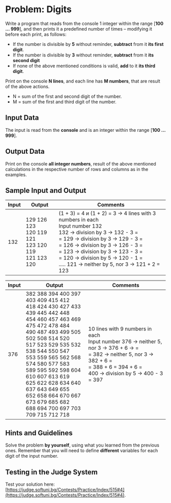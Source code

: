 # Problem: Digits

Write a program that reads from the console 1 integer within the range [**100 … 999**], and then prints it a predefined number of times – modifying it before each print, as follows:
- If the number is divisible by **5** without reminder, **subtract** from it **its first digit**.
- If the number is divisible by **3** without reminder, **subtract** from it **its second digit**
- If none of the above mentioned conditions is valid, **add** to it **its third digit**.

Print on the console **N lines**, and each line has **M numbers**, that are result of the above actions.
- N = sum of the first and second digit of the number.
- M = sum of the first and third digit of the number.

## Input Data

The input is read from the **console** and is an integer within the range  [**100 … 999**].

## Output Data

Print on the console **all integer numbers**, result of the above mentioned calculations in the respective number of rows and columns as in the examples. 

## Sample Input and Output

| Input | Output | Comments |
| --- | --- | --- |
|132|129 126 123<br>120 119 121<br>123 120 119<br>121 123 120|(1 + 3) = 4 и (1 + 2) = 3 &rarr; 4 lines with 3 numbers in each<br>Input number 132 <br>132 &rarr; division by 3 &rarr; 132 - 3 =<br>= 129 &rarr; division by 3 &rarr; 129 - 3 = <br>= 126 &rarr; division by 3 &rarr; 126 - 3 = <br>= 123 &rarr; division by 3 &rarr; 123 - 3 = <br>= 120 &rarr; division by 5 &rarr; 120 - 1 = <br>..... 121 &rarr; neither by 5, nor 3 &rarr; 121 + 2 = 123|

| Input | Output | Comments |
| --- | --- | --- |
|376|382 388 394 400 397 403 409 415 412<br>418 424 430 427 433 439 445 442 448<br>454 460 457 463 469 475 472 478 484<br>490 487 493 499 505 502 508 514 520<br>517 523 529 535 532 538 544 550 547<br>553 559 565 562 568 574 580 577 583<br>589 595 592 598 604 610 607 613 619<br>625 622 628 634 640 637 643 649 655<br>652 658 664 670 667 673 679 685 682<br>688 694 700 697 703 709 715 712 718|10 lines with 9 numbers in each<br>Input number 376 &rarr; neither 5, nor 3 &rarr; 376 + 6 &rarr; =<br>= 382 &rarr; neither 5, nor 3 &rarr; 382 + 6 =<br>= 388 + 6 = 394 + 6 =<br>400 &rarr; division by 5 &rarr; 400 - 3 = 397|

## Hints and Guidelines
Solve the problem **by yourself**, using what you learned from the previous ones. Remember that you will need to define **different** variables for each digit of the input number.

## Testing in the Judge System

Test your solution here: [https://judge.softuni.bg/Contests/Practice/Index/515#4](https://judge.softuni.bg/Contests/Practice/Index/515#4).
